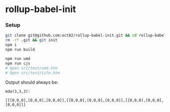 
# rollup-babel-init

### Setup

```bash
git clone git@github.com:oct82/rollup-babel-init.git && cd rollup-babel-init
rm -rf .git && git init
npm i
npm run build

npm run umd
npm run cjs
# Open src/test/umd.htm
# Open src/test/iife.htm
```

Output should always be:
```
mda(3,3,3):

[[[0,0,0],[0,0,0],[0,0,0]],[[0,0,0],[0,0,0],[0,0,0]],[[0,0,0],[0,0,0],[0,0,0]]]
```
